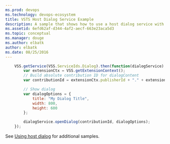 ```yaml
---
ms.prod: devops
ms.technology: devops-ecosystem
title: VSTS Host Dialog Service Example
description: A sample that shows how to use a host dialog service with a VSTS extension
ms.assetid: 6efd62af-d344-4af2-aecf-663e23aca5d3
ms.topic: conceptual
ms.manager: douge
ms.author: elbatk
author: elbatk
ms.date: 08/25/2016
---
```


```js
    VSS.getService(VSS.ServiceIds.Dialog).then(function(dialogService) {
        var extensionCtx = VSS.getExtensionContext();
        // Build absolute contribution ID for dialogContent
        var contributionId = extensionCtx.publisherId + "." + extensionCtx.extensionId + ".dialogContent";

        // Show dialog
        var dialogOptions = {
            title: "My Dialog Title",
            width: 800,
            height: 600
        };

        dialogService.openDialog(contributionId, dialogOptions);
    });
```

See [Using host dialog](../../../../develop/using-host-dialog.md) for additional samples.